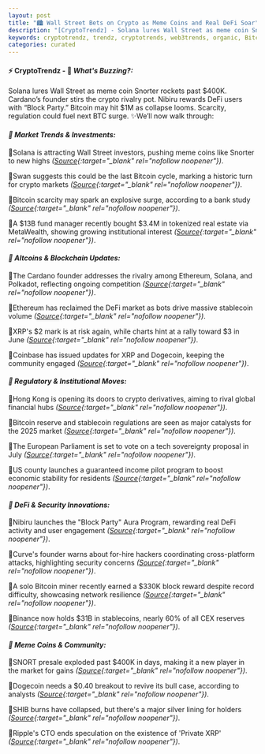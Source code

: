 ```yaml
---
layout: post
title: "🏙️ Wall Street Bets on Crypto as Meme Coins and Real DeFi Soar"
description: "[CryptoTrendz] - Solana lures Wall Street as meme coin Snorter rockets past $400K. Cardano’s founder stirs the crypto rivalry pot. Nibiru rewards DeFi users with “Block Party.” Bitcoin may hit $1M as collapse looms. Scarcity, regulation could fuel next BTC surge."
keywords: cryptotrendz, trendz, cryptotrends, web3trends, organic, Bitcoin, miner, Dogecoin, BTC, market, Bank, XRP, stablecoin, CTO, Crypto
categories: curated
---
```


#### ⚡ CryptoTrendz - 📌 *What's Buzzing?:*

Solana lures Wall Street as meme coin Snorter rockets past $400K. Cardano’s founder stirs the crypto rivalry pot. Nibiru rewards DeFi users with “Block Party.” Bitcoin may hit $1M as collapse looms. Scarcity, regulation could fuel next BTC surge. ✨We’ll now walk through:


#### *🔖  Market Trends & Investments:*  

🔹Solana is attracting Wall Street investors, pushing meme coins like Snorter to new highs *([Source](https://s.avyag.com/j66i){:target="_blank" rel="nofollow noopener"})*.  

🔹Swan suggests this could be the last Bitcoin cycle, marking a historic turn for crypto markets *([Source](https://s.avyag.com/78m1){:target="_blank" rel="nofollow noopener"})*.  

🔹Bitcoin scarcity may spark an explosive surge, according to a bank study *([Source](https://s.avyag.com/001k){:target="_blank" rel="nofollow noopener"})*.  

🔹A $13B fund manager recently bought $3.4M in tokenized real estate via MetaWealth, showing growing institutional interest *([Source](https://s.avyag.com/b6w1){:target="_blank" rel="nofollow noopener"})*.  

#### *🔖  Altcoins & Blockchain Updates:*  

🔹The Cardano founder addresses the rivalry among Ethereum, Solana, and Polkadot, reflecting ongoing competition *([Source](https://s.avyag.com/xntr){:target="_blank" rel="nofollow noopener"})*.  

🔹Ethereum has reclaimed the DeFi market as bots drive massive stablecoin volume *([Source](https://s.avyag.com/5xty){:target="_blank" rel="nofollow noopener"})*.  

🔹XRP's $2 mark is at risk again, while charts hint at a rally toward $3 in June *([Source](https://s.avyag.com/n2mq){:target="_blank" rel="nofollow noopener"})*.  

🔹Coinbase has issued updates for XRP and Dogecoin, keeping the community engaged *([Source](https://s.avyag.com/f5d1){:target="_blank" rel="nofollow noopener"})*.  

#### *🔖  Regulatory & Institutional Moves:*  

🔹Hong Kong is opening its doors to crypto derivatives, aiming to rival global financial hubs *([Source](https://s.avyag.com/w809){:target="_blank" rel="nofollow noopener"})*.  

🔹Bitcoin reserve and stablecoin regulations are seen as major catalysts for the 2025 market *([Source](https://s.avyag.com/hpao){:target="_blank" rel="nofollow noopener"})*.  

🔹The European Parliament is set to vote on a tech sovereignty proposal in July *([Source](https://s.avyag.com/i73p){:target="_blank" rel="nofollow noopener"})*.  

🔹US county launches a guaranteed income pilot program to boost economic stability for residents *([Source](https://s.avyag.com/eadc){:target="_blank" rel="nofollow noopener"})*.  

#### *🔖  DeFi & Security Innovations:*  

🔹Nibiru launches the "Block Party" Aura Program, rewarding real DeFi activity and user engagement *([Source](https://s.avyag.com/jjxb){:target="_blank" rel="nofollow noopener"})*.  

🔹Curve's founder warns about for-hire hackers coordinating cross-platform attacks, highlighting security concerns *([Source](https://s.avyag.com/qlw3){:target="_blank" rel="nofollow noopener"})*.  

🔹A solo Bitcoin miner recently earned a $330K block reward despite record difficulty, showcasing network resilience *([Source](https://s.avyag.com/1or1){:target="_blank" rel="nofollow noopener"})*.  

🔹Binance now holds $31B in stablecoins, nearly 60% of all CEX reserves *([Source](https://s.avyag.com/xj54){:target="_blank" rel="nofollow noopener"})*.  

#### *🔖  Meme Coins & Community:*  

🔹SNORT presale exploded past $400K in days, making it a new player in the market for gains *([Source](https://s.avyag.com/5144){:target="_blank" rel="nofollow noopener"})*.  

🔹Dogecoin needs a $0.40 breakout to revive its bull case, according to analysts *([Source](https://s.avyag.com/8war){:target="_blank" rel="nofollow noopener"})*.  

🔹SHIB burns have collapsed, but there's a major silver lining for holders *([Source](https://s.avyag.com/w8hu){:target="_blank" rel="nofollow noopener"})*.  

🔹Ripple's CTO ends speculation on the existence of 'Private XRP' *([Source](https://s.avyag.com/t65d){:target="_blank" rel="nofollow noopener"})*.